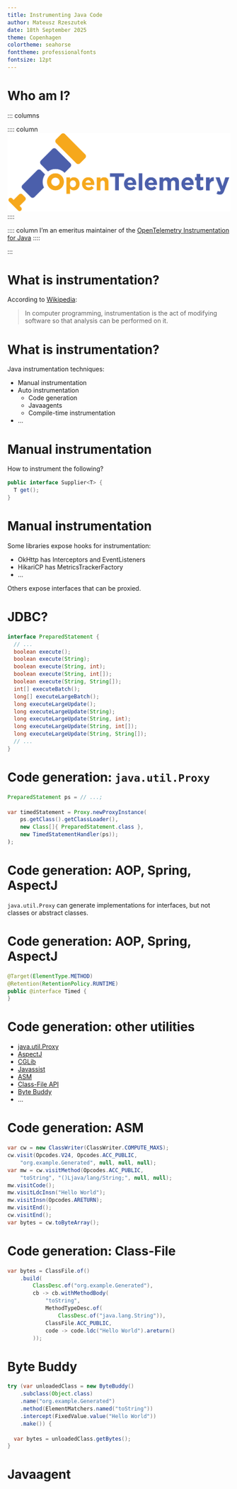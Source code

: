 ```yaml
---
title: Instrumenting Java Code
author: Mateusz Rzeszutek
date: 18th September 2025
theme: Copenhagen
colortheme: seahorse
fonttheme: professionalfonts
fontsize: 12pt
---
```


# Who am I?

::: columns

:::: column
![OTel](img/opentelemetry-horizontal-color.png)\
::::

:::: column
I’m an emeritus maintainer of the [OpenTelemetry Instrumentation for Java](https://github.com/open-telemetry/opentelemetry-java-instrumentation)
::::

:::

# What is instrumentation?

According to [Wikipedia](https://en.wikipedia.org/wiki/Instrumentation_(computer_programming)):

> In computer programming, instrumentation is the act of modifying software so that analysis can be performed on it.

# What is instrumentation?

Java instrumentation techniques:

- Manual instrumentation
- Auto instrumentation
    - Code generation
    - Javaagents
    - Compile-time instrumentation
- ...

# Manual instrumentation

How to instrument the following?

```java
public interface Supplier<T> {
  T get();
}
```

# Manual instrumentation

Some libraries expose hooks for instrumentation:

- OkHttp has Interceptors and EventListeners
- HikariCP has MetricsTrackerFactory
- ...

Others expose interfaces that can be proxied.

# JDBC?

```java
interface PreparedStatement {
  // ...
  boolean execute();
  boolean execute(String);
  boolean execute(String, int);
  boolean execute(String, int[]);
  boolean execute(String, String[]);
  int[] executeBatch();
  long[] executeLargeBatch();
  long executeLargeUpdate();
  long executeLargeUpdate(String);
  long executeLargeUpdate(String, int);
  long executeLargeUpdate(String, int[]);
  long executeLargeUpdate(String, String[]);
  // ...
}
```

# Code generation: `java.util.Proxy`

```java
PreparedStatement ps = // ...;

var timedStatement = Proxy.newProxyInstance(
    ps.getClass().getClassLoader(),
    new Class[]{ PreparedStatement.class },
    new TimedStatementHandler(ps));
);
```

# Code generation: AOP, Spring, AspectJ

`java.util.Proxy` can generate implementations for interfaces, but not classes or abstract classes.

# Code generation: AOP, Spring, AspectJ

```java
@Target(ElementType.METHOD)
@Retention(RetentionPolicy.RUNTIME)
public @interface Timed {
}
```

# Code generation: other utilities

- [java.util.Proxy](https://docs.oracle.com/javase/8/docs/technotes/guides/reflection/proxy.html)
- [AspectJ](https://eclipse.dev/aspectj/)
- [CGLib](https://github.com/cglib/cglib)
- [Javassist](https://www.javassist.org/)
- [ASM](https://asm.ow2.io/)
- [Class-File API](https://openjdk.org/jeps/457)
- [Byte Buddy](https://bytebuddy.net/)
- ...

# Code generation: ASM

```java
var cw = new ClassWriter(ClassWriter.COMPUTE_MAXS);
cw.visit(Opcodes.V24, Opcodes.ACC_PUBLIC,
    "org.example.Generated", null, null, null);
var mw = cw.visitMethod(Opcodes.ACC_PUBLIC,
    "toString", "()Ljava/lang/String;", null, null);
mw.visitCode();
mw.visitLdcInsn("Hello World");
mw.visitInsn(Opcodes.ARETURN);
mw.visitEnd();
cw.visitEnd();
var bytes = cw.toByteArray();
```

# Code generation: Class-File

```java
var bytes = ClassFile.of()
    .build(
        ClassDesc.of("org.example.Generated"),
        cb -> cb.withMethodBody(
            "toString",
            MethodTypeDesc.of(
                ClassDesc.of("java.lang.String")),
            ClassFile.ACC_PUBLIC,
            code -> code.ldc("Hello World").areturn()
        ));
```

# Byte Buddy

```java
try (var unloadedClass = new ByteBuddy()
    .subclass(Object.class)
    .name("org.example.Generated")
    .method(ElementMatchers.named("toString"))
    .intercept(FixedValue.value("Hello World"))
    .make()) {

  var bytes = unloadedClass.getBytes();
}
```

# Javaagent

